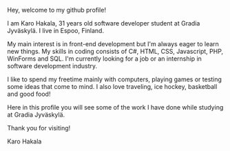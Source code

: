 Hey, welcome to my github profile!

I am Karo Hakala, 31 years old software developer student at Gradia Jyväskylä. I live in Espoo, Finland. 

My main interest is in front-end development but I'm always eager to learn new things. 
My skills in coding consists of C#, HTML, CSS, Javascript, PHP, WinForms and SQL.
I'm currently looking for a job or an internship in software development industry.

I like to spend my freetime mainly with computers, playing games or testing some ideas that come to mind. 
I also love traveling, ice hockey, basketball and good food!

Here in this profile you will see some of the work I have done while studying at Gradia Jyväskylä.

Thank you for visiting!

Karo Hakala


<!---
hakalakaro/hakalakaro is a ✨ special ✨ repository because its `README.md` (this file) appears on your GitHub profile.
You can click the Preview link to take a look at your changes.
--->
